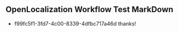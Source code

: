 ## OpenLocalization Workflow Test MarkDown
* f99fc5f1-3fd7-4c00-8339-4dfbc717a46d thanks!

<!--HONumber=Jul16_HO2-->


